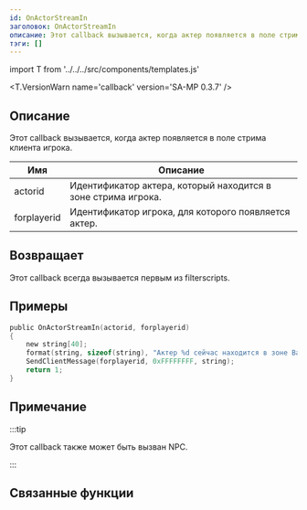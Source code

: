 ```yaml
---
id: OnActorStreamIn
заголовок: OnActorStreamIn
описание: Этот callback вызывается, когда актер появляется в поле стрима клиента игрока.
тэги: []
---
```


import T from '../../../src/components/templates.js'

<T.VersionWarn name='callback' version='SA-MP 0.3.7' />

## Описание

Этот callback вызывается, когда актер появляется в поле стрима клиента игрока.

| Имя         | Описание                                                      |
| ----------- | ------------------------------------------------------------- |
| actorid     | Идентификатор актера, который находится в зоне стрима игрока. |
| forplayerid | Идентификатор игрока, для которого появляется актер.          |

## Возвращает

Этот callback всегда вызывается первым из filterscripts.

## Примеры

```c
public OnActorStreamIn(actorid, forplayerid)
{
    new string[40];
    format(string, sizeof(string), "Актер %d сейчас находится в зоне Вашего стрима.", actorid);
    SendClientMessage(forplayerid, 0xFFFFFFFF, string);
    return 1;
}
```

## Примечание

:::tip

Этот callback также может быть вызван NPC.

:::

## Связанные функции
